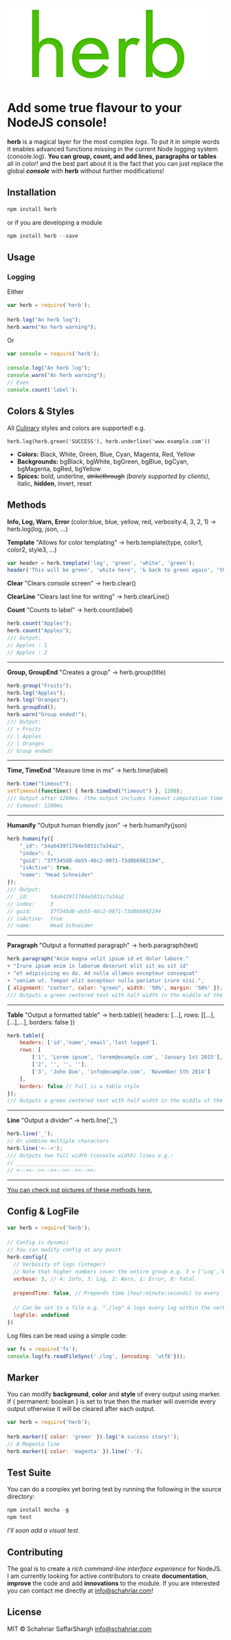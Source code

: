 ![Herbal Logo](logo.png)

Add some true flavour to your **NodeJS** console!
======

**herb** is a magical layer for the most complex *logs*. To put it in simple words it enables advanced functions missing in the current Node logging system (console.log). **You can group, count, and add lines, paragraphs or tables** all in *color!* and the best part about it is the fact that you can just replace the global ***console*** with **herb** without further modifications!

## Installation
```javascript
npm install herb
```
or if you are developing a module
```javascript
npm install herb --save
```

## Usage
### Logging
Either
```javascript
var herb = require('herb');

herb.log("An herb log");
herb.warn("An herb warning");
```
Or
```javascript
var console = require('herb');

console.log("An herb log");
console.warn("An herb warning");
// Even
console.count('label');
```

## Colors & Styles
All [Culinary](https://www.npmjs.com/package/culinary) styles and colors are supported!
e.g.
```
herb.log(herb.green('SUCCESS'), herb.underline('www.example.com'))
```
- **Colors:** Black, White, Green, Blue, Cyan, Magenta, Red, Yellow
- **Backgrounds:** bgBlack, bgWhite, bgGreen, bgBlue, bgCyan, bgMagenta, bgRed, bgYellow
- **Spices:** bold, underline, ~~strikethrough~~ *(barely supported by clients)*, italic, **hidden**, invert, reset

## Methods
**Info, Log, Warn, Error** (color:blue, blue, yellow, red, verbosity:4, 3, 2, 1) -> herb.log(log, json, ...)

**Template** "Allows for color templating" -> herb.template(type, color1, color2, style3, ...)
```javascript
var header = herb.template('log', 'green', 'white', 'green');
header('This will be green', 'white here', '& back to green again', 'this will be ignored');
```

**Clear** "Clears console screen" -> herb.clear()

**ClearLine** "Clears last line for writing" -> herb.clearLine()

**Count** "Counts to label" -> herb.count(label)
```javascript
herb.count("Apples");
herb.count("Apples");
/// Output:
// Apples : 1
// Apples : 2
```
---------------
**Group, GroupEnd** "Creates a group" -> herb.group(title)
```javascript
herb.group("Fruits");
herb.log("Apples");
herb.log("Oranges");
herb.groupEnd();
herb.warn("Group ended!");
/// Output:
// > Fruits
// | Apples
// | Oranges
// Group ended!
```
---------------
**Time, TimeEnd** "Measure time in ms" -> herb.time(label)
```javascript
herb.time("timeout");
setTimeout(function() { herb.timeEnd("timeout") }, 1200);
/// Output after 1200ms: (the output includes timeout computation time ~ 4ms to 12ms)
// timeout: 1200ms
```
---------------

**Humanify** "Output human friendly json" -> herb.humanify(json)
```javascript
herb.humanify({
	"_id": "54a643971784e5031c7a34a2",
	"index": 3,
	"guid": "37f345d8-de55-46c2-9071-73d0b6982194",
	"isActive": true,
	"name": "Head Schneider"
});
/// Output:
// _id:       54a643971784e5031c7a34a2
// index:     3
// guid:      37f345d8-de55-46c2-9071-73d0b6982194
// isActive:  true
// name:      Head Schneider
```
---------------

**Paragraph** "Output a formatted paragraph" -> herb.paragraph(text)
```javascript
herb.paragraph("Anim magna velit ipsum id et dolor labore."
+ "Irure ipsum enim in laborum deserunt elit sit eu sit id"
+ "et adipisicing eu do. Ad nulla ullamco excepteur consequat"
+ "veniam ut. Tempor elit excepteur nulla pariatur irure nisi.",
{ alignment: "center", color: "green", width: '50%', margin: '50%' });
/// Outputs a green centered text with half width in the middle of the screen
```
---------------

**Table** "Output a formatted table" -> herb.table({ headers: [...], rows: [[...],[...],...], borders: false })
```javascript
herb.table({
	headers: ['id','name','email','last logged'],
	rows: [
		['1', 'Lorem ipsum', 'lorem@example.com', 'January 1st 2015'],
		['2', '', '', ''],
		['3', 'John Doe', 'info@example.com', 'November 5th 2014']
	],
	borders: false // Full is a table style
});
/// Outputs a green centered text with half width in the middle of the screen
```
---------------

**Line** "Output a divider" -> herb.line('_')
```javascript
herb.line('_');
// Or combine multiple characters
herb.line('<-->');
/// Outputs two full width (console width) lines e.g.:
// _________________________
// <--><--><--><--><--><--><-
```
---------------
[You can check out pictures of these methods here.](./tutorials/methods.md)


## Config & LogFile
```javascript
var herb = require('herb');

// Config is dynamic
// You can modify config at any point
herb.config({
  // Verbosity of logs (integer)
  // Note that higher numbers cover the entire group e.g. 3 = ['Log','Warn','Error']
  verbose: 3, // 4: Info, 3: Log, 2: Warn, 1: Error, 0: Fatal

  prependTime: false, // Prepends time [hour:minute:seconds] to every log if enabled

  // Can be set to a file e.g. "./log" & logs every log within the verbosity into the file
  logFile: undefined
})
```
Log files can be read using a simple code:
```javascript
var fs = require('fs');
console.log(fs.readFileSync('./log', {encoding: 'utf8'}));
```

## Marker
You can modify **background**, **color** and **style** of every output using marker. If { permanent: boolean } is set to true then the marker will override every output otherwise it will be cleared after each output.
```javascript
var herb = require('herb');

herb.marker({ color: 'green' }).log('A success story!');
// A Magenta line
herb.marker({ color: 'magenta' }).line('-');
```

## Test Suite
You can do a complex yet boring test by running the following in the source directory:
```javascript
npm install mocha -g
npm test
```
*I'll soon add a visual test.*

## Contributing
The goal is to create a *rich command-line interface experience* for NodeJS.
I am currently looking for active contributors to create **documentation**, **improve** the code and add **innovations** to the module. If you are interested you can contact me directly at <info@schahriar.com>!

## License
MIT © Schahriar SaffarShargh <info@schahriar.com>
